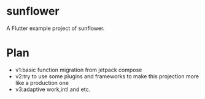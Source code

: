 # sunflower

A Flutter example project of sunflower.

# Plan
*  v1:basic function migration from jetpack compose
*  v2:try to use some plugins and frameworks to make this projection more like a production one
*  v3:adaptive work,intl and etc.